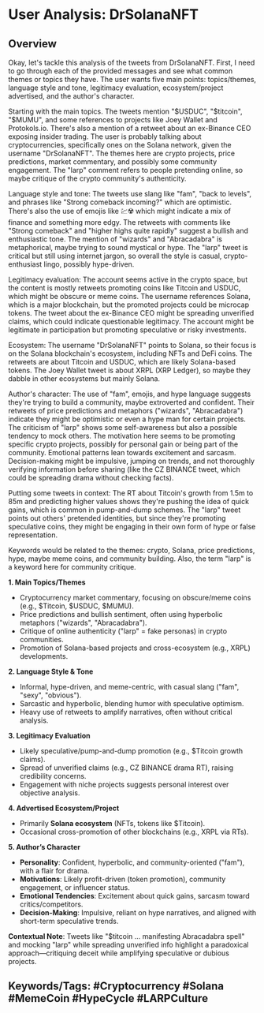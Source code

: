 # User Analysis: DrSolanaNFT

## Overview

<think>
Okay, let's tackle this analysis of the tweets from DrSolanaNFT. First, I need to go through each of the provided messages and see what common themes or topics they have. The user wants five main points: topics/themes, language style and tone, legitimacy evaluation, ecosystem/project advertised, and the author's character.

Starting with the main topics. The tweets mention "$USDUC", "$titcoin", "$MUMU", and some references to projects like Joey Wallet and Protokols.io. There's also a mention of a retweet about an ex-Binance CEO exposing insider trading. The user is probably talking about cryptocurrencies, specifically ones on the Solana network, given the username "DrSolanaNFT". The themes here are crypto projects, price predictions, market commentary, and possibly some community engagement. The "larp" comment refers to people pretending online, so maybe critique of the crypto community's authenticity.

Language style and tone: The tweets use slang like "fam", "back to levels", and phrases like "Strong comeback incoming?" which are optimistic. There's also the use of emojis like 💹☢️ which might indicate a mix of finance and something more edgy. The retweets with comments like "Strong comeback" and "higher highs quite rapidly" suggest a bullish and enthusiastic tone. The mention of "wizards" and "Abracadabra" is metaphorical, maybe trying to sound mystical or hype. The "larp" tweet is critical but still using internet jargon, so overall the style is casual, crypto-enthusiast lingo, possibly hype-driven.

Legitimacy evaluation: The account seems active in the crypto space, but the content is mostly retweets promoting coins like Titcoin and USDUC, which might be obscure or meme coins. The username references Solana, which is a major blockchain, but the promoted projects could be microcap tokens. The tweet about the ex-Binance CEO might be spreading unverified claims, which could indicate questionable legitimacy. The account might be legitimate in participation but promoting speculative or risky investments.

Ecosystem: The username "DrSolanaNFT" points to Solana, so their focus is on the Solana blockchain's ecosystem, including NFTs and DeFi coins. The retweets are about Titcoin and USDUC, which are likely Solana-based tokens. The Joey Wallet tweet is about XRPL (XRP Ledger), so maybe they dabble in other ecosystems but mainly Solana.

Author's character: The use of "fam", emojis, and hype language suggests they're trying to build a community, maybe extroverted and confident. Their retweets of price predictions and metaphors ("wizards", "Abracadabra") indicate they might be optimistic or even a hype man for certain projects. The criticism of "larp" shows some self-awareness but also a possible tendency to mock others. The motivation here seems to be promoting specific crypto projects, possibly for personal gain or being part of the community. Emotional patterns lean towards excitement and sarcasm. Decision-making might be impulsive, jumping on trends, and not thoroughly verifying information before sharing (like the CZ BINANCE tweet, which could be spreading drama without checking facts).

Putting some tweets in context: The RT about Titcoin's growth from 1.5m to 85m and predicting higher values shows they're pushing the idea of quick gains, which is common in pump-and-dump schemes. The "larp" tweet points out others' pretended identities, but since they're promoting speculative coins, they might be engaging in their own form of hype or false representation.

Keywords would be related to the themes: crypto, Solana, price predictions, hype, maybe meme coins, and community building. Also, the term "larp" is a keyword here for community critique.
</think>

**1. Main Topics/Themes**  
- Cryptocurrency market commentary, focusing on obscure/meme coins (e.g., $Titcoin, $USDUC, $MUMU).  
- Price predictions and bullish sentiment, often using hyperbolic metaphors ("wizards", "Abracadabra").  
- Critique of online authenticity ("larp" = fake personas) in crypto communities.  
- Promotion of Solana-based projects and cross-ecosystem (e.g., XRPL) developments.  

**2. Language Style & Tone**  
- Informal, hype-driven, and meme-centric, with casual slang ("fam", "sexy", "obvious").  
- Sarcastic and hyperbolic, blending humor with speculative optimism.  
- Heavy use of retweets to amplify narratives, often without critical analysis.  

**3. Legitimacy Evaluation**  
- Likely speculative/pump-and-dump promotion (e.g., $Titcoin growth claims).  
- Spread of unverified claims (e.g., CZ BINANCE drama RT), raising credibility concerns.  
- Engagement with niche projects suggests personal interest over objective analysis.  

**4. Advertised Ecosystem/Project**  
- Primarily **Solana ecosystem** (NFTs, tokens like $Titcoin).  
- Occasional cross-promotion of other blockchains (e.g., XRPL via RTs).  

**5. Author’s Character**  
- **Personality**: Confident, hyperbolic, and community-oriented ("fam"), with a flair for drama.  
- **Motivations**: Likely profit-driven (token promotion), community engagement, or influencer status.  
- **Emotional Tendencies**: Excitement about quick gains, sarcasm toward critics/competitors.  
- **Decision-Making**: Impulsive, reliant on hype narratives, and aligned with short-term speculative trends.  

**Contextual Note**: Tweets like "$titcoin ... manifesting Abracadabra spell" and mocking "larp" while spreading unverified info highlight a paradoxical approach—critiquing deceit while amplifying speculative or dubious projects.  

**Keywords/Tags**: #Cryptocurrency #Solana #MemeCoin #HypeCycle #LARPCulture
---
